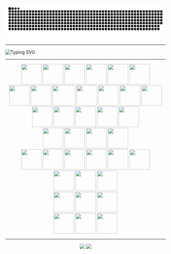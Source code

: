 <div align="center">
<picture>
  <source media="(prefers-color-scheme: dark)" srcset="https://github.com/DenadaiSenai/DenadaiSenai/blob/output/github-contribution-grid-snake-dark.svg">
  <source media="(prefers-color-scheme: light)" srcset="https://github.com/DenadaiSenai/DenadaiSenai/blob/output/github-contribution-grid-snake.svg">
  <img alt="github contribution grid snake animation" src="https://raw.githubusercontent.com/platane/platane/output/github-contribution-grid-snake.svg">
</picture>
</div>
<hr>
<div align="center" style="display: inline-block;">
  <img src="https://readme-typing-svg.herokuapp.com?font=CourierNew&color=%ccc&size=48&center=true&vCenter=true&width=1200&height=100&lines=Olá!;+Seja+bem+vindo+ao+meu+github+do+SENAI!📚" alt="Typing SVG" style="display: inline-block;">
</div>
<hr>
<div align="center">
<img src="https://cdn-icons-png.flaticon.com/512/3118/3118352.png" width="64" height="64"/>
<img src="https://encrypted-tbn0.gstatic.com/images?q=tbn:ANd9GcR9wNPGVkIOotqwn65mXxA-1gsV6VPiX2TgxMBQoB76ww&s" width="64" height="64"/>
<img src="https://play-lh.googleusercontent.com/pao-47YoMcSV8iYk8CZn3Fvq6ieEco6ZZ3Q9A4PcWQZWjrelN6Cv1-BOE8XvFq91Mg" width="64" height="64"/>
<img src="https://cdn-icons-png.flaticon.com/512/10505/10505191.png" width="64" height="64"/>
<img src="https://encrypted-tbn0.gstatic.com/images?q=tbn:ANd9GcRSJKVtdmBz02Q8szgJybgpR1Y1Mbd8JGsVg7QFeJLD9w&s" width="64" height="64"/>
<img src="https://cdn-icons-png.flaticon.com/512/689/689338.png" width="64" height="64"/>
<br>
  
<img src="https://media.istockphoto.com/id/1058712430/vector/simple-icon-to-represent-the-internet-of-things-concept-gear-settings-and-network-iot.jpg?s=612x612&w=0&k=20&c=FHm6JFVDYBAx62wBOP60EQUVhepsBjzpaRARLAxvsOM=" width="64" height="64"/>
<img src="https://w7.pngwing.com/pngs/369/795/png-transparent-arduino-macos-bigsur-icon-thumbnail.png" width="64" height="64"/>
<img src="https://www.espressif.com/sites/all/themes/espressif/images/esp32-c6/esp32-c6-socs.png" width="72" height="64"/>
<img src="https://encrypted-tbn0.gstatic.com/images?q=tbn:ANd9GcTFYW3my1PJl_C1yGVv3GcgfRNlsKTOtEK6Fk1a6x3CjQ&s" width="64" height="64"/>
<img src="https://encrypted-tbn0.gstatic.com/images?q=tbn:ANd9GcSMV3PK6WEheZ1Or1PmQbOjA3D_zEoFKVUMXB-lvCJ0ww&s" width="64" height="64"/>
<img src="https://seeklogo.com/images/Z/zilog-logo-9FB3F856D3-seeklogo.com.png" width="64" height="64"/>
<img src="https://encrypted-tbn0.gstatic.com/images?q=tbn:ANd9GcTRks9MUJrCM3TXQaFBBrJCgAhBhw7gpUZBnKcxW4CRhg&s" width="64" height="64"/>
<br>

<img src="https://encrypted-tbn0.gstatic.com/images?q=tbn:ANd9GcR2wRQCoJnFRArqNkiiuSYo7lWX_RiFozrKaspvDQsGHw&s" width="64" height="64"/>
<img src="https://encrypted-tbn0.gstatic.com/images?q=tbn:ANd9GcSobFODMygBxab8M3gzlPn2Op2zuegL6WgB3ueN8ufIeg&s" width="64" height="64"/>
<img src="https://w7.pngwing.com/pngs/130/892/png-transparent-apache-tomcat-apache-http-server-web-server-java-servlet-javaserver-pages-others-miscellaneous-text-logo-thumbnail.png" width="64" height="64"/>
<img src="https://encrypted-tbn0.gstatic.com/images?q=tbn:ANd9GcRmzyzbF29nI7Bgc1qsfMy7ky2KtIstUaZ3qamxdHQvjw&s" width="64" height="64"/>
<img src="https://encrypted-tbn0.gstatic.com/images?q=tbn:ANd9GcReQblOaD_QUclhRUYLWlxNhbKj7Jd7hUQ1dO-ghq_Ijw&s" width="64" height="64"/>
<br>
<img src="https://cdn-icons-png.flaticon.com/512/9694/9694712.png" width="64" height="64"/>
<img src="https://cdn-icons-png.flaticon.com/512/811/811683.png" width="64" height="64"/>

<img src="https://img.icons8.com/color/480w/virtualbox.png" width="64" height="64"/>
<img src="https://encrypted-tbn0.gstatic.com/images?q=tbn:ANd9GcS2ZB-52smA_PfUgpOgmJdGtADMzhM5RYcAVjfP5MytLw&s" width="64" height="64"/>
<br>
<img src="https://encrypted-tbn0.gstatic.com/images?q=tbn:ANd9GcQ2wBMRgM9LJu7yh4-RiLc9kJ_znavBJ0FHIgd-ibG0sA&s" width="64" height="64"/>
<img src="https://wiki.freepascal.org/images/e/ec/Lazarus-icons-exe-proposal-bpsoftware.png" width="64" height="64"/>
<img src="https://cdn3.iconfinder.com/data/icons/logos-and-brands-adobe/512/267_Python-512.png" width="64" height="64"/>
<img src="https://static-00.iconduck.com/assets.00/node-js-icon-1901x2048-mk1e13df.png" width="64" height="64"/>
<img src="https://encrypted-tbn0.gstatic.com/images?q=tbn:ANd9GcSHsQqqFt2_NFUZjah7_PbQNMKnFmfdlzSgZ3lKmoWx0Q&s" width="64" height="64"/>
<img src="https://encrypted-tbn0.gstatic.com/images?q=tbn:ANd9GcQvKItTjW3CPaI2lVF0ng_MmmeRg3RUAVAENN8M7FZQDQ&s" width="64" height="64"/>
<br>
<img src="https://images.vexels.com/media/users/3/166383/isolated/lists/6024bc5746d7436c727825dc4fc23c22-html-programming-language-icon.png" width="64" height="64"/>
<img src="https://cdn-icons-png.flaticon.com/512/5968/5968242.png" width="64" height="64"/>
<img src="https://encrypted-tbn0.gstatic.com/images?q=tbn:ANd9GcRrBvT1IxHDaihbNyPZz1riNEcYmyWW_N244S1caywGSA&s" width="64" height="64"/>
<br>
<img src="https://images-wixmp-ed30a86b8c4ca887773594c2.wixmp.com/f/6164061e-c158-4e7d-a911-73a48aa0f319/d424npi-1ee317a2-36de-4660-a654-b94946eb50d5.png?token=eyJ0eXAiOiJKV1QiLCJhbGciOiJIUzI1NiJ9.eyJzdWIiOiJ1cm46YXBwOjdlMGQxODg5ODIyNjQzNzNhNWYwZDQxNWVhMGQyNmUwIiwiaXNzIjoidXJuOmFwcDo3ZTBkMTg4OTgyMjY0MzczYTVmMGQ0MTVlYTBkMjZlMCIsIm9iaiI6W1t7InBhdGgiOiJcL2ZcLzYxNjQwNjFlLWMxNTgtNGU3ZC1hOTExLTczYTQ4YWEwZjMxOVwvZDQyNG5waS0xZWUzMTdhMi0zNmRlLTQ2NjAtYTY1NC1iOTQ5NDZlYjUwZDUucG5nIn1dXSwiYXVkIjpbInVybjpzZXJ2aWNlOmZpbGUuZG93bmxvYWQiXX0.ypOwPqCSu6820AE_NYgByt_ebpNgqeJYtDw-Z1-l1hU" width="64" height="64"/>
<img src="https://purgatorioeletronico.files.wordpress.com/2012/12/konami-logo.jpg?w=640" width="64" height="64"/>
<img src="https://images-wixmp-ed30a86b8c4ca887773594c2.wixmp.com/f/8620066f-455d-4b15-bd72-96bd441e42d7/d2f0a3h-fd63d9c9-c858-47a2-a2ce-a8487a5f9a81.jpg?token=eyJ0eXAiOiJKV1QiLCJhbGciOiJIUzI1NiJ9.eyJzdWIiOiJ1cm46YXBwOjdlMGQxODg5ODIyNjQzNzNhNWYwZDQxNWVhMGQyNmUwIiwiaXNzIjoidXJuOmFwcDo3ZTBkMTg4OTgyMjY0MzczYTVmMGQ0MTVlYTBkMjZlMCIsIm9iaiI6W1t7InBhdGgiOiJcL2ZcLzg2MjAwNjZmLTQ1NWQtNGIxNS1iZDcyLTk2YmQ0NDFlNDJkN1wvZDJmMGEzaC1mZDYzZDljOS1jODU4LTQ3YTItYTJjZS1hODQ4N2E1ZjlhODEuanBnIn1dXSwiYXVkIjpbInVybjpzZXJ2aWNlOmZpbGUuZG93bmxvYWQiXX0.C2GY2pQmVsn285d8vtH3U2kELWpnj4vMYRDo4CkGNgs" width="64" height="64"/>
<br>
<img src="https://upload.wikimedia.org/wikipedia/commons/thumb/4/45/The_GIMP_icon_-_gnome.svg/480px-The_GIMP_icon_-_gnome.svg.png" width="64" height="64"/>
<img src="https://encrypted-tbn0.gstatic.com/images?q=tbn:ANd9GcT8YwbuHpynTdFHkhTXSkHxPe-gJKZoxS0qlVCaCjX7Mg&s" width="64" height="64"/>
<img src="https://encrypted-tbn0.gstatic.com/images?q=tbn:ANd9GcQjG-_Kfs4jfkt1IaMfofYeq33NkJUjvYeHjjytJYrR6w&s" width="64" height="64"/>
<!-- <img src="" width="64" height="64"/>
<img src="" width="64" height="64"/> -->
</div>
<hr>
<div align="center">
  <a href="https://github.com/DenadaiSenai/DenadaiSenai"></a>
  <img height="180em" src="https://github-readme-stats.vercel.app/api?username=DenadaiSenai&show_icons=true&theme=cobalt&include_all_commits=true&count_private=true"/>
  <img height="180em" src="https://github-readme-stats.vercel.app/api/top-langs/?username=DenadaiSenai&layout=compact&langs_count=7&theme=cobalt"/>
</div>

